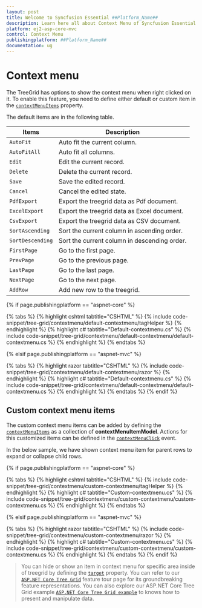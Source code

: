 ```yaml
---
layout: post
title: Welcome to Syncfusion Essential ##Platform_Name##
description: Learn here all about Context Menu of Syncfusion Essential ##Platform_Name## widgets based on HTML5 and jQuery.
platform: ej2-asp-core-mvc
control: Context Menu
publishingplatform: ##Platform_Name##
documentation: ug
---
```



# Context menu

The TreeGrid has options to show the context menu when right clicked on it. To enable this feature, you need to define either default or custom item in the [`contextMenuItems`](https://help.syncfusion.com/cr/cref_files/aspnetcore-js2/Syncfusion.EJ2~Syncfusion.EJ2.TreeGrid.TreeGrid~ContextMenuItems.html) property.

The default items are in the following table.

Items| Description
----|----
`AutoFit`|  Auto fit the current column.
`AutoFitAll` | Auto fit all columns.
`Edit`|  Edit the current record.
`Delete` | Delete the current record.
`Save` | Save the edited record.
`Cancel` | Cancel the edited state.
`PdfExport` | Export the treegrid data as Pdf document.
`ExcelExport` | Export the treegrid data as Excel document.
`CsvExport` | Export the treegrid data as CSV document.
`SortAscending` | Sort the current column in ascending order.
`SortDescending` | Sort the current column in descending order.
`FirstPage` | Go to the first page.
`PrevPage` | Go to the previous page.
`LastPage` | Go to the last page.
`NextPage` | Go to the next page.
`AddRow` | Add new row to the treegrid.

{% if page.publishingplatform == "aspnet-core" %}

{% tabs %}
{% highlight cshtml tabtitle="CSHTML" %}
{% include code-snippet/tree-grid/contextmenu/default-contextmenu/tagHelper %}
{% endhighlight %}
{% highlight c# tabtitle="Default-contextmenu.cs" %}
{% include code-snippet/tree-grid/contextmenu/default-contextmenu/default-contextmenu.cs %}
{% endhighlight %}
{% endtabs %}

{% elsif page.publishingplatform == "aspnet-mvc" %}

{% tabs %}
{% highlight razor tabtitle="CSHTML" %}
{% include code-snippet/tree-grid/contextmenu/default-contextmenu/razor %}
{% endhighlight %}
{% highlight c# tabtitle="Default-contextmenu.cs" %}
{% include code-snippet/tree-grid/contextmenu/default-contextmenu/default-contextmenu.cs %}
{% endhighlight %}
{% endtabs %}
{% endif %}



## Custom context menu items

The custom context menu items can be added by defining the [`contextMenuItems`](https://help.syncfusion.com/cr/cref_files/aspnetcore-js2/Syncfusion.EJ2~Syncfusion.EJ2.TreeGrid.TreeGrid~ContextMenuItems.html) as a collection of
**contextMenuItemModel**.
Actions for this customized items can be defined in the [`contextMenuClick`](https://help.syncfusion.com/cr/cref_files/aspnetcore-js2/Syncfusion.EJ2~Syncfusion.EJ2.TreeGrid.TreeGrid~ContextMenuClick.html) event.

In the below sample, we have shown context menu item for parent rows to expand or collapse child rows.

{% if page.publishingplatform == "aspnet-core" %}

{% tabs %}
{% highlight cshtml tabtitle="CSHTML" %}
{% include code-snippet/tree-grid/contextmenu/custom-contextmenu/tagHelper %}
{% endhighlight %}
{% highlight c# tabtitle="Custom-contextmenu.cs" %}
{% include code-snippet/tree-grid/contextmenu/custom-contextmenu/custom-contextmenu.cs %}
{% endhighlight %}
{% endtabs %}

{% elsif page.publishingplatform == "aspnet-mvc" %}

{% tabs %}
{% highlight razor tabtitle="CSHTML" %}
{% include code-snippet/tree-grid/contextmenu/custom-contextmenu/razor %}
{% endhighlight %}
{% highlight c# tabtitle="Custom-contextmenu.cs" %}
{% include code-snippet/tree-grid/contextmenu/custom-contextmenu/custom-contextmenu.cs %}
{% endhighlight %}
{% endtabs %}
{% endif %}



> You can hide or show an item in context menu for specific area inside of treegrid by defining the [`target`](https://help.syncfusion.com/cr/cref_files/aspnetcore-js2/Syncfusion.EJ2~Syncfusion.EJ2.Navigations.ContextMenu~Target.html) property.
> You can refer to our  [`ASP.NET Core Tree Grid`](https://www.syncfusion.com/aspnet-core-ui-controls/tree-grid) feature tour page for its groundbreaking feature representations. You can also explore our ASP.NET Core Tree Grid example [`ASP.NET Core Tree Grid example`](https://ej2.syncfusion.com/aspnetcore/TreeGrid/Overview#/material) to knows how to present and manipulate data.